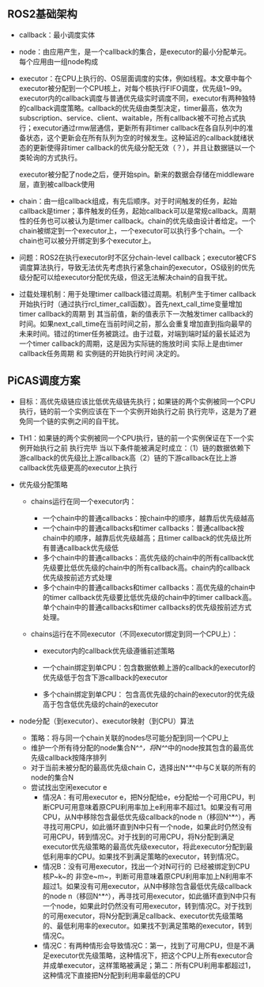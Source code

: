## ROS2基础架构

- callback：最小调度实体

- node：由应用产生，是一个callback的集合，是executor的最小分配单元。每个应用由一组node构成

- executor：在CPU上执行的、OS层面调度的实体，例如线程。本文章中每个executor被分配到一个CPU核上，对每个核执行FIFO调度，优先级1~99。executor内的callback调度与普通优先级实时调度不同，executor有两种独特的callback调度策略。callback的优先级由类型决定，timer最高，依次为subscription、service、client、waitable，所有callback被不可抢占式执行；executor通过rmw层通信，更新所有非timer callback在各自队列中的准备状态，这个更新会在所有队列为空的时候发生。这种延迟的callback就绪状态的更新使得非timer callback的优先级分配无效（？），并且让数据链以一个类轮询的方式执行。

  executor被分配了node之后，便开始spin。新来的数据会存储在middleware层，直到被callback使用

- chain：由一组callback组成，有先后顺序。对于时间触发的任务，起始callback是timer；事件触发的任务，起始callback可以是常规callback。周期性的任务也可以被认为是timer callback。chain的优先级由设计者给定。一个chain被绑定到一个executor上，一个executor可以执行多个chain。一个chain也可以被分开绑定到多个executor上。

- 问题：ROS2在执行executor时不区分chain-level callback；executor被CFS调度算法执行，导致无法优先考虑执行紧急chain的executor，OS级别的优先级分配可以给executor分配优先级，但这无法解决chain的自我干扰。

- 过载处理机制：用于处理timer callback错过周期。机制产生于timer callback开始执行时（通过执行rcl_timer_call函数）。首先next_call_time变量增加 timer callback的周期 到 其当前值，新的值表示下一次触发timer callback的时间。如果next_call_time在当前时间之前，那么会重复增加直到指向最早的未来时间。错过的timer任务被跳过。由于过载，对端到端时延的最长延迟为一个timer callback的周期，这是因为实际链的施放时间 实际上是由timer callback任务周期 和 实例链的开始执行时间 决定的。



## PiCAS调度方案

- 目标：高优先级链应该比低优先级链先执行；如果链的两个实例被同一个CPU执行，链的前一个实例应该在下一个实例开始执行之前 执行完毕，这是为了避免同一个链的实例之间的自干扰。

- TH1：如果链的两个实例被同一个CPU执行，链的前一个实例保证在下一个实例开始执行之前 执行完毕 当以下条件能被满足时成立：（1）链的数据依赖下游callback的优先级比上游callback高（2）链的下游callback在比上游callback优先级更高的executor上执行

- 优先级分配策略
  - chains运行在同一个executor内：
    - 一个chain中的普通callbacks：按chain中的顺序，越靠后优先级越高
    - 一个chain中的普通callbacks和timer callbacks：普通callback按chain中的顺序，越靠后优先级越高；且timer callback的优先级比所有普通callback优先级低
    - 多个chain中的普通callbacks：高优先级的chain中的所有callback优先级要比低优先级的chain中的所有callback高。chain内的callback优先级按前述方式处理
    - 多个chain中的普通callbacks和timer callbacks：高优先级的chain中的timer callback优先级要比低优先级的chain中的timer callback高。单个chain中的普通callbacks和timer callbacks的优先级按前述方式处理。
    
  - chains运行在不同executor（不同executor绑定到同一个CPU上）：
  
    - executor内的callback优先级遵循前述策略
  
    - 一个chain绑定到单CPU：包含数据依赖上游的callback的executor的优先级低于包含下游callback的executor
    - 多个chain绑定到单CPU： 包含高优先级的chain的executor的优先级高于包含低优先级的chain的executor

- node分配（到executor）、executor映射（到CPU）算法
  - 策略：将与同一个chain关联的nodes尽可能分配到同一个CPU上
  - 维护一个所有待分配的node集合N^*^，将N^*^中的node按其包含的最高优先级callback按降序排列
  - 对于当前未被分配的最高优先级chain C，选择出N^*^中与C关联的所有的node的集合N
  - 尝试找出空闲executor e
    - 情况A：有可用executor e，把N分配给e，e分配给一个可用CPU，判断CPU可用意味着原CPU利用率加上e利用率不超过1。如果没有可用CPU，从N中移除包含最低优先级callback的node n（移回N^*^），再寻找可用CPU，如此循环直到N中只有一个node，如果此时仍然没有可用CPU，转到情况C。对于找到的可用CPU，将N分配到满足executor优先级策略的最高优先级executor，将此executor分配到最低利用率的CPU。如果找不到满足策略的executor，转到情况C。
    - 情况B：没有可用executor，找出一个对N可行的 已经被绑定到CPU核P~k~的 非空e~m~，判断可用意味着原CPU利用率加上N利用率不超过1。如果没有可用executor，从N中移除包含最低优先级callback的node n（移回N^*^），再寻找可用executor，如此循环直到N中只有一个node，如果此时仍然没有可用executor，转到情况C。对于找到的可用executor，将N分配到满足callback、executor优先级策略的、最低利用率的executor。如果找不到满足策略的executor，转到情况C。
    - 情况C：有两种情形会导致情况C：第一，找到了可用CPU，但是不满足executor优先级策略，这种情况下，把这个CPU上所有executor合并成单executor，这样策略被满足；第二：所有CPU利用率都超过1，这种情况下直接把N分配到利用率最低的CPU

